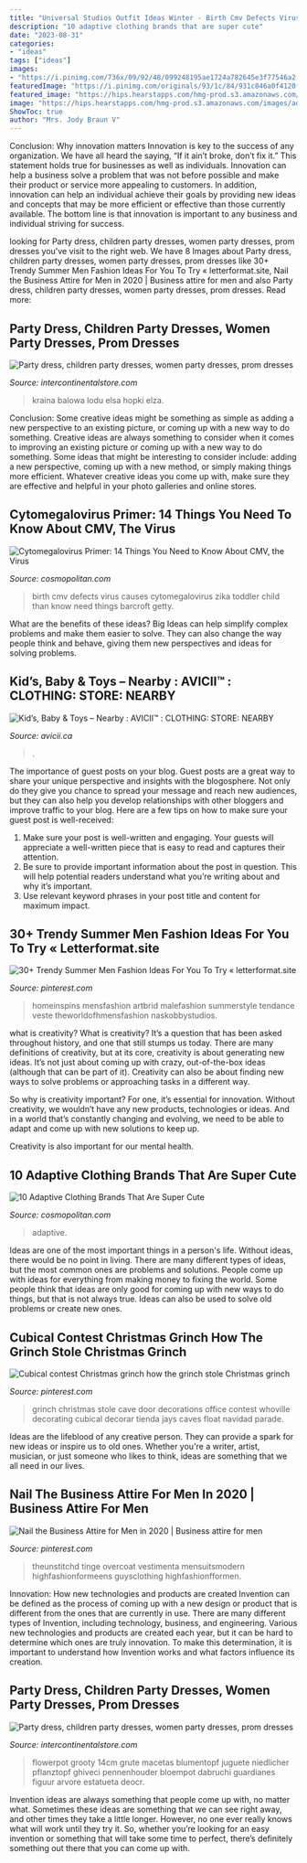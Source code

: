 ```yaml
---
title: "Universal Studios Outfit Ideas Winter - Birth Cmv Defects Virus Causes Cytomegalovirus Zika Toddler Child Than Know Need Things Barcroft Getty"
description: "10 adaptive clothing brands that are super cute"
date: "2023-08-31"
categories:
- "ideas"
tags: ["ideas"]
images:
- "https://i.pinimg.com/736x/09/92/48/099248195ae1724a782645e3f77546a2.jpg"
featuredImage: "https://i.pinimg.com/originals/93/1c/84/931c846a0f4120f1c43d917ce3575037.jpg"
featured_image: "https://hips.hearstapps.com/hmg-prod.s3.amazonaws.com/images/gettyimages-508363974-1477514417.jpg?crop=0.670xw:1.00xh;0.156xw,0&amp;resize=480:*"
image: "https://hips.hearstapps.com/hmg-prod.s3.amazonaws.com/images/adaptive-clothing-1607717228.png?crop=0.5023255813953489xw:1xh;center,top&amp;resize=640:*"
ShowToc: true
author: "Mrs. Jody Braun V"
---
```



Conclusion: Why innovation matters
Innovation is key to the success of any organization. We have all heard the saying, “If it ain’t broke, don’t fix it.” This statement holds true for businesses as well as individuals. Innovation can help a business solve a problem that was not before possible and make their product or service more appealing to customers. In addition, innovation can help an individual achieve their goals by providing new ideas and concepts that may be more efficient or effective than those currently available. The bottom line is that innovation is important to any business and individual striving for success.

	

		
looking for Party dress, children party dresses, women party dresses, prom dresses you've visit to the right web. We have 8 Images about Party dress, children party dresses, women party dresses, prom dresses like 30+ Trendy Summer Men Fashion Ideas For You To Try « letterformat.site, Nail the Business Attire for Men in 2020 | Business attire for men and also Party dress, children party dresses, women party dresses, prom dresses. Read more:
		
    
## Party Dress, Children Party Dresses, Women Party Dresses, Prom Dresses

<img loading=lazy src="https://ae01.alicdn.com/kf/Ha9198e74affc407d884afa946924f76eV.jpg" onerror="this.onerror=null;this.src='https://tse2.mm.bing.net/th?id=OIP.AyjA-KHnqfP8NFyMZQQLpwHaHa&amp;pid=15.1';" alt="Party dress, children party dresses, women party dresses, prom dresses">

_Source: intercontinentalstore.com_

>kraina balowa lodu elsa hopki elza. 

	

Conclusion: Some creative ideas might be something as simple as adding a new perspective to an existing picture, or coming up with a new way to do something.
Creative ideas are always something to consider when it comes to improving an existing picture or coming up with a new way to do something. Some ideas that might be interesting to consider include: adding a new perspective, coming up with a new method, or simply making things more efficient. Whatever creative ideas you come up with, make sure they are effective and helpful in your photo galleries and online stores.

    
## Cytomegalovirus Primer: 14 Things You Need To Know About CMV, The Virus

<img loading=lazy src="https://hips.hearstapps.com/hmg-prod.s3.amazonaws.com/images/gettyimages-508363974-1477514417.jpg?crop=0.670xw:1.00xh;0.156xw,0&amp;resize=480:*" onerror="this.onerror=null;this.src='https://tse4.mm.bing.net/th?id=OIP.os9SeEseW-FFFnYy1jYbNwHaHY&amp;pid=15.1';" alt="Cytomegalovirus Primer: 14 Things You Need to Know About CMV, the Virus">

_Source: cosmopolitan.com_

>birth cmv defects virus causes cytomegalovirus zika toddler child than know need things barcroft getty. 

	

What are the benefits of these ideas?
Big Ideas can help simplify complex problems and make them easier to solve. They can also change the way people think and behave, giving them new perspectives and ideas for solving problems.

    
## Kid’s, Baby &amp; Toys – Nearby : AVICII™ : CLOTHING: STORE: NEARBY

<img loading=lazy src="https://www.avicii.ca/wp-content/uploads/2018/05/AVICII-CLOTHING-STORE-FOR-BAGS-NEARBY.jpg" onerror="this.onerror=null;this.src='https://tse4.mm.bing.net/th?id=OIP.jna1LUyGLuGZdoo3x6XVbQAAAA&amp;pid=15.1';" alt="Kid’s, Baby &amp; Toys – Nearby : AVICII™ : CLOTHING: STORE: NEARBY">

_Source: avicii.ca_

>. 

	

The importance of guest posts on your blog.
Guest posts are a great way to share your unique perspective and insights with the blogosphere. Not only do they give you chance to spread your message and reach new audiences, but they can also help you develop relationships with other bloggers and improve traffic to your blog. Here are a few tips on how to make sure your guest post is well-received: 
1. Make sure your post is well-written and engaging. Your guests will appreciate a well-written piece that is easy to read and captures their attention. 
2. Be sure to provide important information about the post in question. This will help potential readers understand what you’re writing about and why it’s important. 
3. Use relevant keyword phrases in your post title and content for maximum impact.

    
## 30+ Trendy Summer Men Fashion Ideas For You To Try « Letterformat.site

<img loading=lazy src="https://i.pinimg.com/736x/09/92/48/099248195ae1724a782645e3f77546a2.jpg" onerror="this.onerror=null;this.src='https://tse4.mm.bing.net/th?id=OIP.uXlYdR2CUr2J8r_5TrHCNgHaMp&amp;pid=15.1';" alt="30+ Trendy Summer Men Fashion Ideas For You To Try « letterformat.site">

_Source: pinterest.com_

>homeinspins mensfashion artbrid malefashion summerstyle tendance veste theworldofhmensfashion naskobbystudios. 

	

what is creativity?
What is creativity? It’s a question that has been asked throughout history, and one that still stumps us today. There are many definitions of creativity, but at its core, creativity is about generating new ideas.
It’s not just about coming up with crazy, out-of-the-box ideas (although that can be part of it). Creativity can also be about finding new ways to solve problems or approaching tasks in a different way.

So why is creativity important? For one, it’s essential for innovation. Without creativity, we wouldn’t have any new products, technologies or ideas. And in a world that’s constantly changing and evolving, we need to be able to adapt and come up with new solutions to keep up.

Creativity is also important for our mental health.

    
## 10 Adaptive Clothing Brands That Are Super Cute

<img loading=lazy src="https://hips.hearstapps.com/hmg-prod.s3.amazonaws.com/images/adaptive-clothing-1607717228.png?crop=0.5023255813953489xw:1xh;center,top&amp;resize=640:*" onerror="this.onerror=null;this.src='https://tse2.mm.bing.net/th?id=OIP.GW-f9aaWIy8g_n0Tqq-8VwHaHa&amp;pid=15.1';" alt="10 Adaptive Clothing Brands That Are Super Cute">

_Source: cosmopolitan.com_

>adaptive. 

	

Ideas are one of the most important things in a person's life. Without ideas, there would be no point in living. There are many different types of ideas, but the most common ones are problems and solutions. People come up with ideas for everything from making money to fixing the world. Some people think that ideas are only good for coming up with new ways to do things, but that is not always true. Ideas can also be used to solve old problems or create new ones.

    
## Cubical Contest Christmas Grinch How The Grinch Stole Christmas Grinch

<img loading=lazy src="https://i.pinimg.com/736x/d9/e5/ed/d9e5edeb99253db424f63df16c6153dd--the-grinch-stole-christmas-christmas-door.jpg" onerror="this.onerror=null;this.src='https://tse2.mm.bing.net/th?id=OIP.CfB-cXRtIi0OFX9JU8I4aQHaFj&amp;pid=15.1';" alt="Cubical contest Christmas grinch how the grinch stole Christmas grinch">

_Source: pinterest.com_

>grinch christmas stole cave door decorations office contest whoville decorating cubical decorar tienda jays caves float navidad parade. 

	

Ideas are the lifeblood of any creative person. They can provide a spark for new ideas or inspire us to old ones. Whether you're a writer, artist, musician, or just someone who likes to think, ideas are something that we all need in our lives.

    
## Nail The Business Attire For Men In 2020 | Business Attire For Men

<img loading=lazy src="https://i.pinimg.com/originals/93/1c/84/931c846a0f4120f1c43d917ce3575037.jpg" onerror="this.onerror=null;this.src='https://tse3.mm.bing.net/th?id=OIP.6AKl3v13zxXS0semZR6-EwAAAA&amp;pid=15.1';" alt="Nail the Business Attire for Men in 2020 | Business attire for men">

_Source: pinterest.com_

>theunstitchd tinge overcoat vestimenta mensuitsmodern highfashionformeens guysclothing highfashionfformen. 

	

Innovation: How new technologies and products are created
Invention can be defined as the process of coming up with a new design or product that is different from the ones that are currently in use. There are many different types of Invention, including technology, business, and engineering. 
 Various new technologies and products are created each year, but it can be hard to determine which ones are truly innovation. To make this determination, it is important to understand how Invention works and what factors influence its creation.

    
## Party Dress, Children Party Dresses, Women Party Dresses, Prom Dresses

<img loading=lazy src="https://ae01.alicdn.com/kf/HTB1qE6nlaQoBKNjSZJnq6yw9VXaD.jpg" onerror="this.onerror=null;this.src='https://tse1.mm.bing.net/th?id=OIP.JszLV72dSOGt7mNOQWV68gHaHa&amp;pid=15.1';" alt="Party dress, children party dresses, women party dresses, prom dresses">

_Source: intercontinentalstore.com_

>flowerpot grooty 14cm grute macetas blumentopf juguete niedlicher pflanztopf ghiveci pennenhouder bloempot dabruchi guardianes figuur arvore estatueta deocr. 

	

Invention ideas are always something that people come up with, no matter what. Sometimes these ideas are something that we can see right away, and other times they take a little longer. However, no one ever really knows what will work until they try it. So, whether you’re looking for an easy invention or something that will take some time to perfect, there’s definitely something out there that you can come up with.

